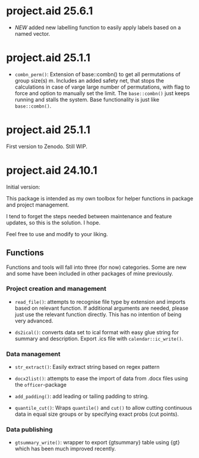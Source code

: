 # project.aid 25.6.1

- *NEW* added new labelling function to easily apply labels based on a named vector.

# project.aid 25.1.1

- `combn_perm()`: Extension of base::combn() to get all permutations of group size(s) m. Includes an added safety net, that stops the calculations in case of varge large number of permutations, with flag to force and option to manually set the limit. The `base::combn()` just keeps running and stalls the system. Base functionality is just like `base::combn()`.

# project.aid 25.1.1

First version to Zenodo. Still WIP.

# project.aid 24.10.1

Initial version:

This package is intended as my own toolbox for helper functions in package and project management.

I tend to forget the steps needed between maintenance and feature updates, so this is the solution. I hope.

Feel free to use and modify to your liking.

## Functions

Functions and tools will fall into three (for now) categories. Some are new and some have been included in other packages of mine previously.

### Project creation and management

- `read_file()`: attempts to recognise file type by extension and imports based on relevant function. If additional arguments are needed, please just use the relevant function directly. This has no intention of being very advanced.

- `ds2ical()`: converts data set to ical format with easy glue string for summary and description. Export .ics file with `calendar::ic_write()`.

### Data management

- `str_extract()`: Easily extract string based on regex pattern

- `docx2list()`: attempts to ease the import of data from .docx files using the `officer`-package

- `add_padding()`: add leading or tailing padding to string.

- `quantile_cut()`: Wraps `quantile()` and `cut()` to allow cutting continuous data in equal size groups or by specifying exact probs (cut points). 

### Data publishing

- `gtsummary_write()`: wrapper to export {gtsummary} table using {gt} which has been much improved recently.
